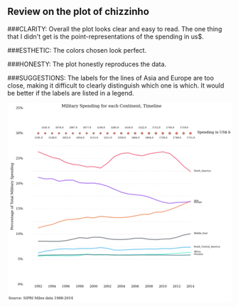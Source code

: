 ## Review on the plot of chizzinho

###CLARITY: 
Overall the plot looks clear and easy to read. The one thing that I didn't get is the point-representations of the spending in us$.  

###ESTHETIC: 
The colors chosen look perfect. 

###HONESTY: 
The plot honestly reproduces the data.

###SUGGESTIONS: 
The labels for the lines of Asia and Europe are too close, making it difficult to clearly distinguish which one is which. It would be better if the labels are listed in a legend.

![Alt text](chizzinho.png)